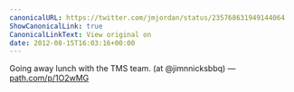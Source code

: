 ```yaml
---
canonicalURL: https://twitter.com/jmjordan/status/235768631949144064
ShowCanonicalLink: true
CanonicalLinkText: View original on
date: 2012-08-15T16:03:16+00:00
---
```

Going away lunch with the TMS team. (at @jimnnicksbbq) — [path.com/p/1O2wMG](http://path.com/p/1O2wMG)
